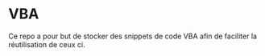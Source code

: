 # VBA

Ce repo a pour but de stocker des snippets de code VBA afin de faciliter la réutilisation de ceux ci.
